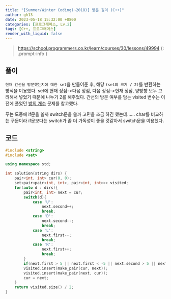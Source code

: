 ```yaml
---
title: "[Summer/Winter Coding(~2018)] 방문 길이 (C++)"
author: gh13
date: 2023-05-18 15:32:00 +0800
categories: [프로그래머스, Lv.2]
tags: [C++, 프로그래머스]
render_with_liquid: false
---
```


> <https://school.programmers.co.kr/learn/courses/30/lessons/49994>
{: .prompt-info }

## 풀이

`현재 간선을 방문했는지에 대한 set`을 만들어준 후, 해당 `(set의 크기 / 2)`를 반환하는 방식을 이용했다. set에 현재 정점->다음 정점, 다음 정점->현재 정점, 양방향 모두 고려해서 넣었기 때문에 나누기 2를 해주었다. 간선의 방문 여부를 담는 visited 변수는 이전에 풀었던 [방의 개수](https://school.programmers.co.kr/learn/courses/30/lessons/49190) 문제를 참고했다.

푸는 도중에 if문을 쓸까 switch문을 쓸까 고민을 조금 하긴 했는데...... char를 비교하는 구문이라 if문보다는 switch가 좀 더 가독성이 좋을 것같아서 switch문을 이용했다. 

## 코드

```cpp
#include <string>
#include <set>

using namespace std;

int solution(string dirs) {
    pair<int, int> cur(0, 0);
    set<pair<pair<int, int>, pair<int, int>>> visited;
    for(auto d : dirs){
        pair<int, int> next = cur;
        switch(d){
            case 'U':
                next.second++;
                break;
            case 'D':
                next.second--;
                break;
            case 'L':
                next.first--;
                break;
            case 'R':
                next.first++;
                break;
        }
        if(next.first > 5 || next.first < -5 || next.second > 5 || next.second < -5)    continue;
        visited.insert(make_pair(cur, next));
        visited.insert(make_pair(next, cur));
        cur = next;
    }
    return visited.size() / 2;
}
```
